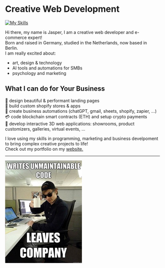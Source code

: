 # Creative Web Development
[![My Skills](https://skillicons.dev/icons?i=js,react,threejs,blender,p5js,photoshop,html,css,tailwind,solidity,r,ableton)](https://skillicons.dev)

Hi there, my name is Jasper, I am a creative web developer and e-commerce expert!  
Born and raised in Germany, studied in the Netherlands, now based in Berlin.  
I am really excited about:

- art, design & technology
- AI tools and automations for SMBs
- psychology and marketing
  
## What I can do for Your Business 
  
  🎨 design beautiful & performant landing pages  
  🤑 build custom shopify stores & apps  
  🤖 create business automations (chatGPT, gmail, sheets, shopify, zapier, ...)   
  💳 code blockchain smart contracts (ETH) and setup crypto payments    
  📝 develop interactive 3D web applications: showrooms, product customizers, galleries, virtual events, ...

I love using my skills in programming, marketing and business develpoment to bring complex creative projects to life!  
Check out my portfolio on my [website.](https://dankylabs.com)

---
![programmer humor](code.jpg)
